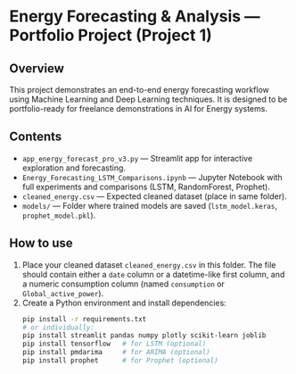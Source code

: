 # Energy Forecasting & Analysis — Portfolio Project (Project 1)

## Overview
This project demonstrates an end-to-end energy forecasting workflow using Machine Learning and Deep Learning techniques. It is designed to be portfolio-ready for freelance demonstrations in AI for Energy systems.

## Contents
- `app_energy_forecast_pro_v3.py` — Streamlit app for interactive exploration and forecasting.
- `Energy_Forecasting_LSTM_Comparisons.ipynb` — Jupyter Notebook with full experiments and comparisons (LSTM, RandomForest, Prophet).
- `cleaned_energy.csv` — Expected cleaned dataset (place in same folder).
- `models/` — Folder where trained models are saved (`lstm_model.keras`, `prophet_model.pkl`).

## How to use
1. Place your cleaned dataset `cleaned_energy.csv` in this folder. The file should contain either a `date` column or a datetime-like first column, and a numeric consumption column (named `consumption` or `Global_active_power`).
2. Create a Python environment and install dependencies:
   ```bash
   pip install -r requirements.txt
   # or individually:
   pip install streamlit pandas numpy plotly scikit-learn joblib
   pip install tensorflow   # for LSTM (optional)
   pip install pmdarima     # for ARIMA (optional)
   pip install prophet      # for Prophet (optional)
